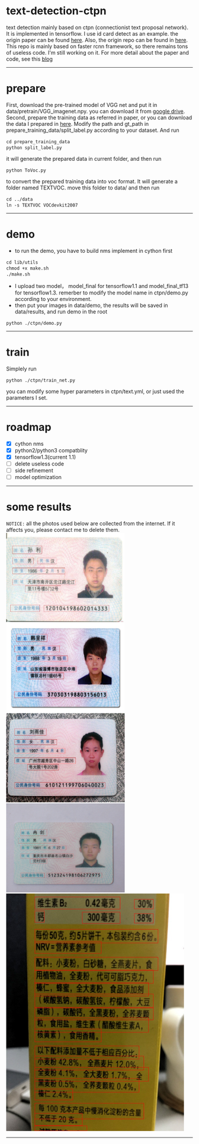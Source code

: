 # text-detection-ctpn

text detection mainly based on ctpn (connectionist text proposal network). It is implemented in tensorflow. I use id card detect as an example. the origin paper can be found [here](https://arxiv.org/abs/1609.03605). Also, the origin repo can be found in [here](https://github.com/tianzhi0549/CTPN). This repo is mainly based on faster rcnn framework, so there remains tons of useless code. I'm still working on it. For more detail about the paper and code, see this [blog](http://slade-ruan.me/2017/10/22/text-detection-ctpn/)
***

# prepare

First, download the pre-trained model of VGG net and put it in data/pretrain/VGG_imagenet.npy. you can download it from [google drive](https://drive.google.com/open?id=0B_WmJoEtfQhDRl82b1dJTjB2ZGc).  
Second, prepare the training data as referred in paper, or you can download the data I prepared in [here](https://drive.google.com/open?id=0B_WmJoEtfQhDRl82b1dJTjB2ZGc). Modify the path and gt_path in prepare_training_data/split_label.py according to your dataset. And run
```shell
cd prepare_training_data
python split_label.py
```
it will generate the prepared data in current folder, and then run
```shell
python ToVoc.py
```
to convert the prepared training data into voc format. It will generate a folder named TEXTVOC. move this folder to data/ and then run
```shell
cd ../data
ln -s TEXTVOC VOCdevkit2007
```
***

# demo
- to run the demo, you have to build nms implement in cython first
```shell
cd lib/utils
chmod +x make.sh
./make.sh
```
- I upload two model， model_final for tensorflow1.1 and model_final_tf13 for tensorflow1.3. remerber to modify the model name in ctpn/demo.py according to your environment.
- then put your images in data/demo, the results will be saved in data/results, and run demo in the root
```shell
python ./ctpn/demo.py
```
***

# train
Simplely run
```shell
python ./ctpn/train_net.py
```
you can modify some hyper parameters in ctpn/text.yml, or just used the parameters I set.
***


# roadmap
- [x] cython nms
- [x] python2/python3 compatblity
- [x] tensorflow1.3(current 1.1)
- [ ] delete useless code
- [ ] side refinement
- [ ] model optimization

------

# some results
`NOTICE:` all the photos used below are collected from the internet. If it affects you, please contact me to delete them.
<img src="/data/results/001.jpg" width=320 height=240 /><img src="/data/results/002.jpg" width=320 height=240 />
<img src="/data/results/006.jpg" width=320 height=240 /><img src="/data/results/008.jpg" width=320 height=240 />
<img src="/data/results/015.jpg" width=480 height=640 />
***
